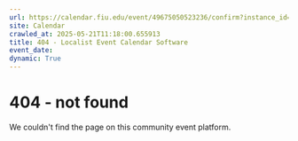 ```yaml
---
url: https://calendar.fiu.edu/event/49675050523236/confirm?instance_id=49675050524261&return=https%3A%2F%2Fcalendar.fiu.edu%2Fcalendar%3Fevent_types%255B%255D%3D127584
site: Calendar
crawled_at: 2025-05-21T11:18:00.655913
title: 404 - Localist Event Calendar Software
event_date: 
dynamic: True
---
```


# 404 - not found
We couldn't find the page on this community event platform.
